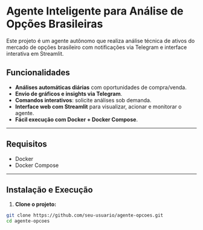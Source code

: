 # Agente Inteligente para Análise de Opções Brasileiras

Este projeto é um agente autônomo que realiza análise técnica de ativos do mercado de opções brasileiro com notificações via Telegram e interface interativa em Streamlit.

## Funcionalidades

- **Análises automáticas diárias** com oportunidades de compra/venda.
- **Envio de gráficos e insights via Telegram**.
- **Comandos interativos**: solicite análises sob demanda.
- **Interface web com Streamlit** para visualizar, acionar e monitorar o agente.
- **Fácil execução com Docker + Docker Compose**.

---

## Requisitos

- Docker
- Docker Compose

---

## Instalação e Execução

1. **Clone o projeto:**

```bash
git clone https://github.com/seu-usuario/agente-opcoes.git
cd agente-opcoes
